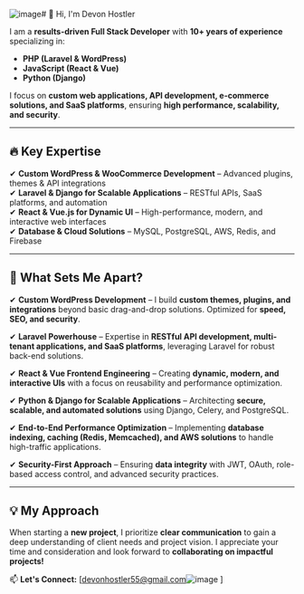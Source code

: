 ![image](https://github.com/user-attachments/assets/6575c9a8-a1ea-4d52-aeac-f44881219f38)# 👋 Hi, I'm Devon Hostler

I am a **results-driven Full Stack Developer** with **10+ years of experience** specializing in:  
- **PHP (Laravel & WordPress)**  
- **JavaScript (React & Vue)**  
- **Python (Django)**  

I focus on **custom web applications, API development, e-commerce solutions, and SaaS platforms**, ensuring **high performance, scalability, and security**.  

---

## 🔥 Key Expertise  

✔ **Custom WordPress & WooCommerce Development** – Advanced plugins, themes & API integrations  
✔ **Laravel & Django for Scalable Applications** – RESTful APIs, SaaS platforms, and automation  
✔ **React & Vue.js for Dynamic UI** – High-performance, modern, and interactive web interfaces  
✔ **Database & Cloud Solutions** – MySQL, PostgreSQL, AWS, Redis, and Firebase  

---

## 🚀 What Sets Me Apart?  

✔ **Custom WordPress Development** – I build **custom themes, plugins, and integrations** beyond basic drag-and-drop solutions. Optimized for **speed, SEO, and security**.  

✔ **Laravel Powerhouse** – Expertise in **RESTful API development, multi-tenant applications, and SaaS platforms**, leveraging Laravel for robust back-end solutions.  

✔ **React & Vue Frontend Engineering** – Creating **dynamic, modern, and interactive UIs** with a focus on reusability and performance optimization.  

✔ **Python & Django for Scalable Applications** – Architecting **secure, scalable, and automated solutions** using Django, Celery, and PostgreSQL.  

✔ **End-to-End Performance Optimization** – Implementing **database indexing, caching (Redis, Memcached), and AWS solutions** to handle high-traffic applications.  

✔ **Security-First Approach** – Ensuring **data integrity** with JWT, OAuth, role-based access control, and advanced security practices.  

---

## 💡 My Approach  

When starting a **new project**, I prioritize **clear communication** to gain a deep understanding of client needs and project vision. I appreciate your time and consideration and look forward to **collaborating on impactful projects!**  

📫 **Let's Connect:** [devonhostler55@gmail.com![image](https://github.com/user-attachments/assets/4f1df090-d306-453d-9cac-8d0f4415a102)
]
